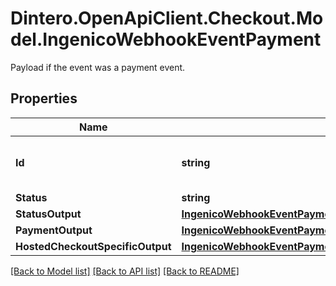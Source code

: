 # Dintero.OpenApiClient.Checkout.Model.IngenicoWebhookEventPayment
Payload if the event was a payment event.

## Properties

Name | Type | Description | Notes
------------ | ------------- | ------------- | -------------
**Id** | **string** | Unique payment transaction identifier. | [optional] 
**Status** | **string** |  | [optional] 
**StatusOutput** | [**IngenicoWebhookEventPaymentStatusOutput**](IngenicoWebhookEventPaymentStatusOutput.md) |  | [optional] 
**PaymentOutput** | [**IngenicoWebhookEventPaymentPaymentOutput**](IngenicoWebhookEventPaymentPaymentOutput.md) |  | [optional] 
**HostedCheckoutSpecificOutput** | [**IngenicoWebhookEventPaymentHostedCheckoutSpecificOutput**](IngenicoWebhookEventPaymentHostedCheckoutSpecificOutput.md) |  | [optional] 

[[Back to Model list]](../README.md#documentation-for-models) [[Back to API list]](../README.md#documentation-for-api-endpoints) [[Back to README]](../README.md)

